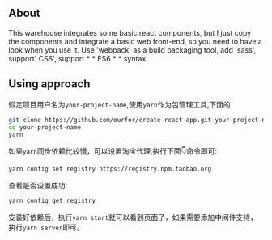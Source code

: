 ## About

This warehouse integrates some basic react components, but I just copy the components and integrate a basic web front-end, so you need to have a look when you use it. Use 'webpack' as a build packaging tool, add 'sass', support' CSS', support * * ES6 * * syntax

## Using approach

假定项目用户名为`your-project-name`,使用`yarn`作为包管理工具,下面的

```bash
git clone https://github.com/ourfor/create-react-app.git your-project-name
cd your-project-name
yarn
```

如果`yarn`同步依赖比较慢，可以设置淘宝代理,执行下面👇命令即可:
```bash
yarn config set registry https://registry.npm.taobao.org
```
查看是否设置成功:
```bash
yarn config get registry
```

安装好依赖后，执行`yarn start`就可以看到页面了，如果需要添加中间件支持，执行`yarn server`即可。

